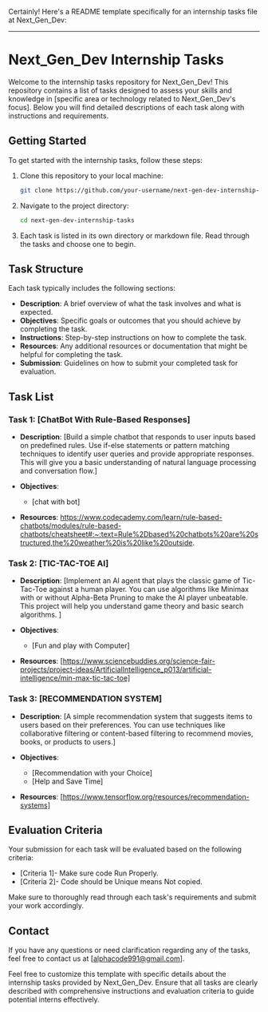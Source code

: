 Certainly! Here's a README template specifically for an internship tasks file at Next_Gen_Dev:

---

# Next_Gen_Dev Internship Tasks

Welcome to the internship tasks repository for Next_Gen_Dev! This repository contains a list of tasks designed to assess your skills and knowledge in [specific area or technology related to Next_Gen_Dev's focus]. Below you will find detailed descriptions of each task along with instructions and requirements.

## Getting Started

To get started with the internship tasks, follow these steps:

1. Clone this repository to your local machine:

   ```bash
   git clone https://github.com/your-username/next-gen-dev-internship-tasks.git
   ```

2. Navigate to the project directory:

   ```bash
   cd next-gen-dev-internship-tasks
   ```

3. Each task is listed in its own directory or markdown file. Read through the tasks and choose one to begin.

## Task Structure

Each task typically includes the following sections:

- **Description**: A brief overview of what the task involves and what is expected.
- **Objectives**: Specific goals or outcomes that you should achieve by completing the task.
- **Instructions**: Step-by-step instructions on how to complete the task.
- **Resources**: Any additional resources or documentation that might be helpful for completing the task.
- **Submission**: Guidelines on how to submit your completed task for evaluation.

## Task List

### Task 1: [ChatBot With Rule-Based Responses]

- **Description**: [Build a simple chatbot that responds to user inputs based on predefined rules. Use if-else
statements or pattern matching techniques to identify user queries and provide
appropriate responses. This will give you a basic understanding of natural language
processing and conversation flow.]
- **Objectives**:
  - [chat with bot]

- **Resources**: https://www.codecademy.com/learn/rule-based-chatbots/modules/rule-based-chatbots/cheatsheet#:~:text=Rule%2Dbased%20chatbots%20are%20structured,the%20weather%20is%20like%20outside.

### Task 2: [TIC-TAC-TOE AI]

- **Description**: [Implement an AI agent that plays the classic game of Tic-Tac-Toe against a human
player. You can use algorithms like Minimax with or without Alpha-Beta Pruning to make
the AI player unbeatable. This project will help you understand game theory and basic
search algorithms.
]
- **Objectives**:
  - [Fun and play with Computer]

- **Resources**: [https://www.sciencebuddies.org/science-fair-projects/project-ideas/ArtificialIntelligence_p013/artificial-intelligence/min-max-tic-tac-toe]


### Task 3: [RECOMMENDATION SYSTEM]

- **Description**: [A simple recommendation system that suggests items to users based on their
preferences. You can use techniques like collaborative filtering or content-based filtering to
recommend movies, books, or products to users.]
- **Objectives**:
  - [Recommendation with your Choice]
  - [Help and Save Time]
 
- **Resources**: [https://www.tensorflow.org/resources/recommendation-systems]


## Evaluation Criteria

Your submission for each task will be evaluated based on the following criteria:

- [Criteria 1]- Make sure code Run Properly. 
- [Criteria 2]- Code should be Unique means Not copied.

Make sure to thoroughly read through each task's requirements and submit your work accordingly.

## Contact

If you have any questions or need clarification regarding any of the tasks, feel free to contact us at [alphacode991@gmail.com].


Feel free to customize this template with specific details about the internship tasks provided by Next_Gen_Dev. Ensure that all tasks are clearly described with comprehensive instructions and evaluation criteria to guide potential interns effectively.
